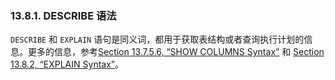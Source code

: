 ### 13.8.1. DESCRIBE 语法

`DESCRIBE` 和 `EXPLAIN` 语句是同义词，都用于获取表结构或者查询执行计划的信息。更多的信息，参考[Section 13.7.5.6, “SHOW COLUMNS Syntax”](#13.7.5.6_SHOW_COLUMNS_Syntax) 和 [Section 13.8.2, “EXPLAIN Syntax”][13.08.02]。

[13.08.02]: ./Chapter_13/13.08.02_EXPLAIN_Syntax.md
